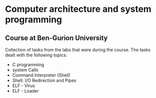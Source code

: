 # Computer architecture and system programming
## Course at Ben-Gurion University
Collection of tasks from the labs that were during the course. 
The tasks dealt with the following topics:
* C programming
* system Calls
* Command Interpreter (Shell)
* Shell: I/O Redirection and Pipes
* ELF - Virus 
* ELF - Loader 
